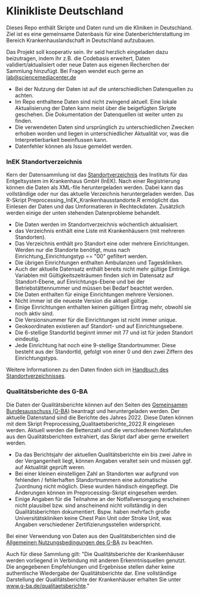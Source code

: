 # Klinikliste Deutschland


Dieses Repo enthält Skripte und Daten rund um die Kliniken in Deutschland. Ziel ist es eine gemeinsame Datenbasis für eine Datenberichterstattung im Bereich Krankenhauslandschaft in Deutschland aufzubauen. 

Das Projekt soll kooperativ sein. Ihr seid herzlich eingeladen dazu beizutragen, indem ihr z.B. die Codebasis erweitert, Daten validiert/aktualisiert oder neue Daten aus eigenen Recherchen der Sammlung hinzufügt. Bei Fragen wendet euch gerne an lab@sciencemediacenter.de

* Bei der Nutzung der Daten ist auf die unterschiedlichen Datenquellen zu achten. 
* Im Repo enthaltene Daten sind nicht zwingend aktuell. Eine lokale Aktualisierung der Daten kann meist über die beigefügten Skripte geschehen. Die Dokumentation der Datenquellen ist weiter unten zu finden.
* Die verwendeten Daten sind ursprünglich zu unterschiedlichen Zwecken erhoben worden und liegen in unterschiedlicher Aktualität vor, was die Interpretierbarkeit beeinflussen kann.
* Datenfehler können als Issue gemeldet werden.



### InEK Standortverzeichnis

Kern der Datensammlung ist das [Standortverzeichnis](https://krankenhausstandorte.de/) des Instituts für das Entgeltsystem im Krankenhaus GmbH (InEK). Nach einer Registrierung können die Daten als XML-file heruntergeladen werden. Dabei kann das vollständige oder nur das aktuelle Verzeichnis heruntergeladen werden.  Das R-Skript Preprocessing_InEK_Krankenhausstandorte.R ermöglicht das Einlesen der Daten und das Umformatieren in Rechteckdaten.
Zusätzlich werden einige der unten stehenden Datenprobleme behandelt.

* Die Daten werden im Standortverzeichnis wöchentlich aktualisiert.
* das Verzeichnis enthält eine Liste mit Krankenhäusern (mit mehreren Standorten).
* Das Verzeichnis enthält pro Standort eine oder mehrere Einrichtungen. Werden nur die Standorte benötigt, muss nach Einrichtung_Einrichtungstyp == "00" gefiltert werden.
* Die übrigen Einrichtungen enthalten Ambulanzen und Tageskliniken.
* Auch der aktuelle Datensatz enthält bereits nicht mehr gültige Einträge. Variablen mit Gültigkeitszeiträumen finden sich im Datensatz auf Standort-Ebene, auf Einrichtungs-Ebene und bei der Betriebstättennummer und müssen bei Bedarf beachtet werden.
* Die Daten enthalten für einige Einrichtungen mehrere Versionen.
* Nicht immer ist die neueste Version die aktuell gültige.
* Einige Einrichtungen enthalten keinen gültigen Eintrag mehr, obwohl sie noch aktiv sind.
* Die Versionsnummer für die Einrichtungen ist nicht immer unique.
* Geokoordinaten existieren auf Standort- und auf Einrichtungsebene.
* Die 6-stellige StandortId beginnt immer mit 77 und ist für jeden Standort eindeutig.
* Jede Einrichtung hat noch eine 9-stellige Standortnummer. Diese besteht aus der StandortId, gefolgt von einer 0 und den zwei Ziffern des Einrichtungstyps.

Weitere Informationen zu den Daten finden sich im [Handbuch des Standortverzeichnisses](https://krankenhausstandorte.de/storage/manual/Handbuch_Standortverzeichnis.pdf). 


### Qualitätsberichte des G-BA

Die Daten der Qualitätsberichte können auf den Seiten des [Gemeinsamen Bundesausschuss (G-BA)](https://qb-referenzdatenbank.g-ba.de/#/login) beantragt und heruntergeladen werden. Der aktuelle Datenstand sind die Berichte des Jahres 2022. Diese Daten können mit dem Skript Preprocessing_Qualitaetsberichte_2022.R eingelesen werden. Aktuell werden 
die Bettenzahl und die verschiedenen Notfallstufen aus den 
Qualitätsberichten extrahiert, das Skript darf aber gerne erweitert 
werden.

* Da das Berichtsjahr der aktuellen Qualitätsberichte ein bis zwei Jahre in der Vergangenheit liegt, können Angaben veraltet sein und müssen ggf. auf Aktualität geprüft weren.
* Bei einer kleinen einstelligen Zahl an Standorten war aufgrund von fehlenden / fehlerhaften Standortnummern eine automatische Zuordnung nicht möglich. Diese wurden händisch eingepflegt. Die Änderungen können im Preprocessing-Skript eingesehen werden.  
* Einige Angaben für die Teilnahme an der Notfallversorgung erscheinen
nicht plausibel bzw. sind anscheinend nicht vollständig in den
Qualitätsberichten dokumentiert. Bspw. haben mehrfach große
Universitätskliniken keine Chest Pain Unit oder Stroke Unit,
was Angaben verschiedener Zertifizierungsstellen widerspricht.  


Bei einer Verwendung von Daten aus den Qualitätsberichten sind die [Allgemeinen Nutzungsbedingungen des G-BA](https://qb-datenportal.g-ba.de/assets/ANB_Nutzung_Qualit%C3%A4tsberichte.pdf) zu beachten. 

Auch für diese Sammlung gilt:
"Die Qualitätsberichte der Krankenhäuser werden vorliegend in Verbindung mit anderen Erkenntnisquellen genutzt. Die angegebenen Empfehlungen und Ergebnisse stellen daher keine authentische Wiedergabe der Qualitätsberichte dar. Eine vollständige Darstellung der Qualitätsberichte der Krankenhäuser erhalten Sie unter www.g-ba.de/qualitaetsberichte."
